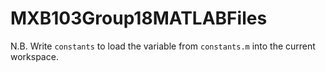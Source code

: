 # MXB103Group18MATLABFiles


N.B.
Write `constants` to load the variable from `constants.m`
into the current workspace.